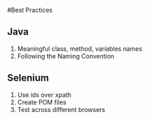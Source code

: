 #Best Practices

## Java

1. Meaningful class, method, variables names
2. Following the Naming Convention

## Selenium

1. Use ids over xpath
2. Create POM files
3. Test across different browsers